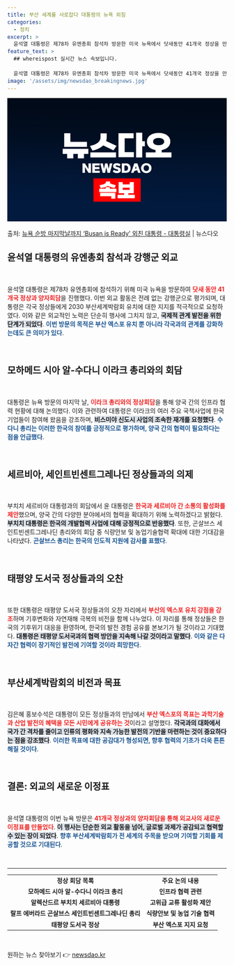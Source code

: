 ```yaml
---
title: 부산 세계를 사로잡다 대통령의 뉴욕 외침
categories:
  - 정치
excerpt: >
  윤석열 대통령은 제78차 유엔총회 참석차 방문한 미국 뉴욕에서 닷새동안 41개국 정상을 만나는 등 강행군을 …
feature_text: >
  ## whereispost 실시간 뉴스 속보입니다.

  윤석열 대통령은 제78차 유엔총회 참석차 방문한 미국 뉴욕에서 닷새동안 41개국 정상을 만나는 등 강행군을 …
image: '/assets/img/newsdao_breakingnews.jpg'
---
```


![뉴스다오 속보](/assets/img/newsdao_breakingnews.jpg)

<p>출처: <a href="https://newsdao.kr/2047" rel="dofollow">뉴욕 순방 마지막날까지  ‘Busan is Ready’ 외친 대통령 - 대통령실</a> | 뉴스다오</p>

<h2 data-ke-size="size26">윤석열 대통령의 유엔총회 참석과 강행군 외교</h2>

<p data-ke-size="size16">&nbsp;</p>

윤석열 대통령은 제78차 유엔총회에 참석하기 위해 미국 뉴욕을 방문하여 <b><span style="color: #ee2323;">닷새 동안 41개국 정상과 양자회담</span></b>을 진행했다. 이번 외교 활동은 전례 없는 강행군으로 평가되며, 대통령은 각국 정상들에게 2030 부산세계박람회 유치에 대한 지지를 적극적으로 요청하였다. 이와 같은 외교적인 노력은 단순히 행사에 그치지 않고, <b><span style="background-color: #21538527;">국제적 관계 발전을 위한 단계가 되었다</span></b>. <b><span style="color: #1a5490;">이번 방문의 목적은 부산 엑스포 유치 뿐 아니라 각국과의 관계를 강화하는데도 큰 의미가 있다</span></b>.

<p data-ke-size="size16">&nbsp;</p>

<h2 data-ke-size="size26">모하메드 시아 알-수다니 이라크 총리와의 회담</h2>

<p data-ke-size="size16">&nbsp;</p>

대통령은 뉴욕 방문의 마지막 날, <b><span style="color: #ee2323;">이라크 총리와의 정상회담</span></b>을 통해 양국 간의 인프라 협력 현황에 대해 논의했다. 이와 관련하여 대통령은 이라크의 여러 주요 국책사업에 한국 기업들이 참여해 왔음을 강조하며, <b><span style="background-color: #21538527;">비스미야 신도시 사업의 조속한 재개를 요청했다</span></b>. <b><span style="color: #1a5490;">수다니 총리는 이러한 한국의 참여를 긍정적으로 평가하며, 양국 간의 협력이 필요하다는 점을 언급했다</span></b>.

<p data-ke-size="size16">&nbsp;</p>

<h2 data-ke-size="size26">세르비아, 세인트빈센트그레나딘 정상들과의 의제</h2>

<p data-ke-size="size16">&nbsp;</p>

부치치 세르비아 대통령과의 회담에서 윤 대통령은 <b><span style="color: #ee2323;">한국과 세르비아 간 소통의 활성화를 제안</span></b>했으며, 양국 간의 다양한 분야에서의 협력을 확대하기 위해 노력하겠다고 밝혔다. <b><span style="background-color: #21538527;">부치치 대통령은 한국의 개발협력 사업에 대해 긍정적으로 반응했다</span></b>. 또한, 곤살브스 세인트빈센트그레나딘 총리와의 회담 중 식량안보 및 농업기술협력 확대에 대한 기대감을 나타냈다. <b><span style="color: #1a5490;">곤살브스 총리는 한국의 인도적 지원에 감사를 표했다</span></b>.

<p data-ke-size="size16">&nbsp;</p>

<h2 data-ke-size="size26">태평양 도서국 정상들과의 오찬</h2>

<p data-ke-size="size16">&nbsp;</p>

또한 대통령은 태평양 도서국 정상들과의 오찬 자리에서 <b><span style="color: #ee2323;">부산의 엑스포 유치 강점을 강조</span></b>하며 기후변화와 자연재해 극복의 비전을 함께 나누었다. 이 자리를 통해 정상들은 한국의 기후위기 대응을 환영하며, 한국의 발전 경험 공유를 본보기가 될 것이라고 기대했다. <b><span style="background-color: #21538527;">대통령은 태평양 도서국과의 협력 방안을 지속해 나갈 것이라고 말했다</span></b>. <b><span style="color: #1a5490;">이와 같은 다자간 협력이 장기적인 발전에 기여할 것이라 희망한다</span></b>.

<p data-ke-size="size16">&nbsp;</p>

<h2 data-ke-size="size26">부산세계박람회의 비전과 목표</h2>

<p data-ke-size="size16">&nbsp;</p>

김은혜 홍보수석은 대통령이 모든 정상들과의 만남에서 <b><span style="color: #ee2323;">부산 엑스포의 목표는 과학기술과 산업 발전의 혜택을 모든 시민에게 공유하는 것</span></b>이라고 설명했다. <b><span style="background-color: #21538527;">각국과의 대화에서 국가 간 격차를 줄이고 인류의 평화와 지속 가능한 발전의 기반을 마련하는 것이 중요하다는 점을 강조했다</span></b>. <b><span style="color: #1a5490;">이러한 목표에 대한 공감대가 형성되면, 향후 협력의 기초가 더욱 튼튼해질 것이다</span></b>.

<p data-ke-size="size16">&nbsp;</p>

<h2 data-ke-size="size26">결론: 외교의 새로운 이정표</h2>

<p data-ke-size="size16">&nbsp;</p>

윤석열 대통령의 이번 뉴욕 방문은 <b><span style="color: #ee2323;">41개국 정상과의 양자회담을 통해 외교사의 새로운 이정표를 만들었다</span></b>. <b><span style="background-color: #21538527;">이 행사는 단순한 외교 활동을 넘어, 글로벌 과제가 공감되고 협력할 수 있는 장이 되었다</span></b>. <b><span style="color: #1a5490;">향후 부산세계박람회가 전 세계의 주목을 받으며 기여할 기회를 제공할 것으로 기대된다</span></b>.

<p data-ke-size="size16">&nbsp;</p>

<hr>

<table style="width: 100%; border-spacing: 0;">
    <tbody>
        <tr>
            <td style="text-align: center; height: 17px;"><b>정상 회담 목록</b></td>
            <td style="text-align: center; height: 17px;"><b>주요 논의 내용</b></td>
        </tr>
        <tr>
            <td style="text-align: center; height: 17px;"><b>모하메드 시아 알-수다니 이라크 총리</b></td>
            <td style="text-align: center; height: 17px;"><b>인프라 협력 관련</b></td>
        </tr>
        <tr>
            <td style="text-align: center; height: 17px;"><b>알렉산드르 부치치 세르비아 대통령</b></td>
            <td style="text-align: center; height: 17px;"><b>고위급 교류 활성화 제안</b></td>
        </tr>
        <tr>
            <td style="text-align: center; height: 17px;"><b>랄프 에버라드 곤살브스 세인트빈센트그레나딘 총리</b></td>
            <td style="text-align: center; height: 17px;"><b>식량안보 및 농업 기술 협력</b></td>
        </tr>
        <tr>
            <td style="text-align: center; height: 17px;"><b>태평양 도서국 정상</b></td>
            <td style="text-align: center; height: 17px;"><b>부산 엑스포 지지 요청</b></td>
        </tr>
    </tbody>
</table>

<p data-ke-size="size16">&nbsp;</p> 

원하는 뉴스 찾아보기 👉 <a href="https://newsdao.kr" rel="dofollow">newsdao.kr</a>


